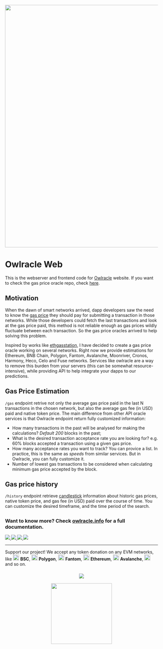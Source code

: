 <p align=center>
<img width="800" src="https://user-images.githubusercontent.com/19828711/140464079-683afdb2-a213-4e02-a032-93a42e3a93e8.png">
</p>

# Owlracle Web

This is the webserver and frontend code for [Owlracle](https://owlracle.info) website. If you want to check the gas price oracle repo, check [here](https://github.com/werlang/owlracle).

## Motivation

When the dawn of smart networks arrived, dapp developers saw the need to know the [gas price](https://en.wikipedia.org/wiki/Ethereum#Gas) they should pay for submitting a transaction in those networks. While those developers could fetch the last transactions and look at the gas price paid, this method is not reliable enough as gas prices wildly fluctuate between each transaction. So the gas price oracles arrived to help solving this problem. 

Inspired by works like [ethgasstation](https://ethgasstation.info/), I have decided to create a gas price oracle working on several networks. Right now we provide estimations for Ethereum, BNB Chain, Polygon, Fantom, Avalanche, Moonriver, Cronos, Harmony, Heco, Celo and Fuse networks. Services like owlracle are a way to remove this burden from your servers (this can be somewhat resource-intensive), while providing API to help integrate your dapps to our predictions.

## Gas Price Estimation

 ```/gas``` endpoint retrive not only the average gas price paid in the last N transactions in the chosen network, but also the average gas fee (in USD) paid and native token price. The main difference from other API oracle services is that Owlracle  endpoint return fully customized information:

 * How many transactions in the past will be analysed for making the calculations? *Default 200* blocks in the past;
 * What is the desired transaction acceptance rate you are looking for? e.g. 60% blocks accepted a transaction using a given gas price.
 * How many acceptance rates you want to track? You can provice a list. In practice, this is the same as *speeds* from similar services. But in Owlracle, you can fully customize it.
 * Number of lowest gas transactions to be considered when calculating minimum gas price accepted by the block.

## Gas price history

```/history``` endpoint retrieve [candlestick](https://en.wikipedia.org/wiki/Candlestick_chart) information about historic gas prices, native token price, and gas fee (in USD) paid over the course of time. You can customize the desired timeframe, and the time period of the search.

##

### Want to know more? Check [owlracle.info](https://owlracle.info) for a full documentation.

<span>
    <a href="https://twitter.com/owlracleapi">
    <img src="https://img.shields.io/badge/Twitter-1DA1F2?style=for-the-badge&logo=twitter&logoColor=white">
    </a>
</span>
<span>
    <a href="https://discord.gg/zYS4f8eRbC">
    <img src="https://img.shields.io/badge/discord-1DA1F2?style=for-the-badge&logo=discord&logoColor=white">
    </a>
</span>
<span>
    <a href="https://t.me/owlracle">
    <img src="https://img.shields.io/badge/Telegram-1DA1F2?style=for-the-badge&logo=telegram&logoColor=white">
    </a>
</span>
<span>
    <a href="https://github.com/owlracle">
    <img src="https://img.shields.io/badge/GitHub-1DA1F2?style=for-the-badge&logo=github&logoColor=white">
    </a>
</span>

---

Support our project! We accept any token donation on any EVM networks, like <img src="https://owlracle.info/img/bsc.png" height="20"> **BSC**, <img src="https://owlracle.info/img/poly.png" height="20"> **Polygon**, <img src="https://owlracle.info/img/ftm.png" height="20"> **Fantom**, <img src="https://owlracle.info/img/eth.png" height="20"> **Ethereum**, <img src="https://owlracle.info/img/avax.png" height="20"> **Avalanche**, <img src="https://owlracle.info/img/movr.png" height="20"> and so on.

<a href="https://user-images.githubusercontent.com/19828711/139945432-f6b07860-c986-4221-a291-10370f24ea5a.png">
<h3 align=center><img src="https://img.shields.io/badge/Wallet-0xA6E126a5bA7aE209A92b16fcf464E502f27fb658-blue"></h3>
<p align=center>
	<img width="200" src="https://user-images.githubusercontent.com/19828711/139945432-f6b07860-c986-4221-a291-10370f24ea5a.png">
</p>
</a>
